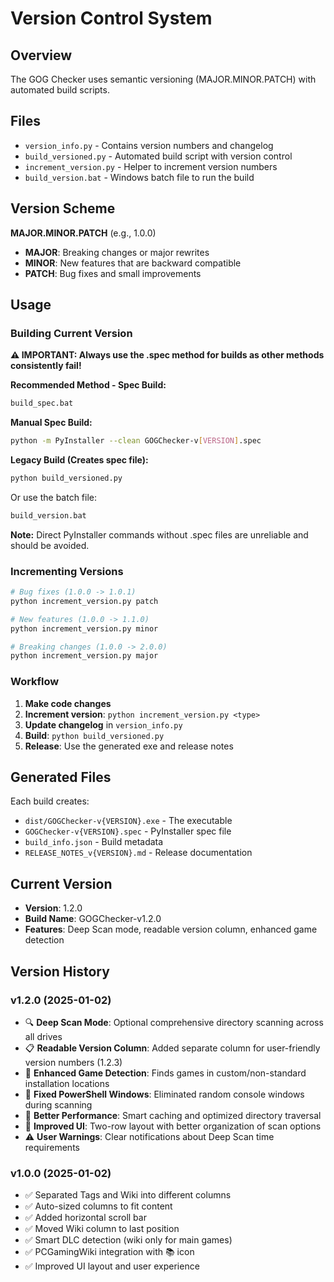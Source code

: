 # Version Control System

## Overview

The GOG Checker uses semantic versioning (MAJOR.MINOR.PATCH) with automated build scripts.

## Files

- `version_info.py` - Contains version numbers and changelog
- `build_versioned.py` - Automated build script with version control
- `increment_version.py` - Helper to increment version numbers
- `build_version.bat` - Windows batch file to run the build

## Version Scheme

**MAJOR.MINOR.PATCH** (e.g., 1.0.0)

- **MAJOR**: Breaking changes or major rewrites
- **MINOR**: New features that are backward compatible
- **PATCH**: Bug fixes and small improvements

## Usage

### Building Current Version

**⚠️ IMPORTANT: Always use the .spec method for builds as other methods consistently fail!**

**Recommended Method - Spec Build:**
```bash
build_spec.bat
```

**Manual Spec Build:**
```bash
python -m PyInstaller --clean GOGChecker-v[VERSION].spec
```

**Legacy Build (Creates spec file):**
```bash
python build_versioned.py
```

Or use the batch file:
```bash
build_version.bat
```

**Note:** Direct PyInstaller commands without .spec files are unreliable and should be avoided.

### Incrementing Versions

```bash
# Bug fixes (1.0.0 -> 1.0.1)
python increment_version.py patch

# New features (1.0.0 -> 1.1.0)
python increment_version.py minor

# Breaking changes (1.0.0 -> 2.0.0)
python increment_version.py major
```

### Workflow

1. **Make code changes**
2. **Increment version**: `python increment_version.py <type>`
3. **Update changelog** in `version_info.py`
4. **Build**: `python build_versioned.py`
5. **Release**: Use the generated exe and release notes

## Generated Files

Each build creates:
- `dist/GOGChecker-v{VERSION}.exe` - The executable
- `GOGChecker-v{VERSION}.spec` - PyInstaller spec file
- `build_info.json` - Build metadata
- `RELEASE_NOTES_v{VERSION}.md` - Release documentation

## Current Version

- **Version**: 1.2.0
- **Build Name**: GOGChecker-v1.2.0
- **Features**: Deep Scan mode, readable version column, enhanced game detection

## Version History

### v1.2.0 (2025-01-02)
- 🔍 **Deep Scan Mode**: Optional comprehensive directory scanning across all drives
- 📋 **Readable Version Column**: Added separate column for user-friendly version numbers (1.2.3)
- 🚀 **Enhanced Game Detection**: Finds games in custom/non-standard installation locations
- 🔧 **Fixed PowerShell Windows**: Eliminated random console windows during scanning
- 💾 **Better Performance**: Smart caching and optimized directory traversal
- 🎨 **Improved UI**: Two-row layout with better organization of scan options
- ⚠️ **User Warnings**: Clear notifications about Deep Scan time requirements

### v1.0.0 (2025-01-02)
- ✅ Separated Tags and Wiki into different columns
- ✅ Auto-sized columns to fit content
- ✅ Added horizontal scroll bar
- ✅ Moved Wiki column to last position
- ✅ Smart DLC detection (wiki only for main games)
- ✅ PCGamingWiki integration with 📚 icon
- ✅ Improved UI layout and user experience 